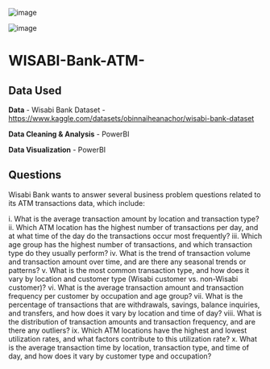 ![image](https://github.com/bowoseni/WISABI-Bank-ATM-/assets/44380980/5da0cf2a-f919-4d7e-a1bb-79021fd25166)

![image](https://github.com/bowoseni/WISABI-Bank-ATM-/assets/44380980/b2db8146-7e0d-4455-9330-4fcce4206cb0)

# WISABI-Bank-ATM-

## Data Used

**Data** - Wisabi Bank Dataset - https://www.kaggle.com/datasets/obinnaiheanachor/wisabi-bank-dataset

**Data Cleaning & Analysis** - PowerBI

**Data Visualization** - PowerBI

## Questions

Wisabi Bank wants to answer several business problem questions related to its ATM transactions data, which include:

i.	What is the average transaction amount by location and transaction type?
ii.	Which ATM location has the highest number of transactions per day, and at what time of the day do the transactions occur most frequently?
iii.	Which age group has the highest number of transactions, and which transaction type do they usually perform?
iv.	What is the trend of transaction volume and transaction amount over time, and are there any seasonal trends or patterns?
v.	What is the most common transaction type, and how does it vary by location and customer type (Wisabi customer vs. non-Wisabi customer)?
vi.	What is the average transaction amount and transaction frequency per customer by occupation and age group?
vii.	What is the percentage of transactions that are withdrawals, savings, balance inquiries, and transfers, and how does it vary by location and time of day?
viii.	What is the distribution of transaction amounts and transaction frequency, and are there any outliers?
ix.	Which ATM locations have the highest and lowest utilization rates, and what factors contribute to this utilization rate?
x.	What is the average transaction time by location, transaction type, and time of day, and how does it vary by customer type and occupation?
